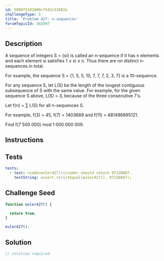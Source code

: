 ```yaml
---
id: 5900f5181000cf542c51002a
challengeType: 5
title: 'Problem 427: n-sequences'
forumTopicId: 302097
---
```


## Description

<section id='description'>

A sequence of integers S = {si} is called an n-sequence if it has n elements and each element si satisfies 1 ≤ si ≤ n. Thus there are nn distinct n-sequences in total.

For example, the sequence S = {1, 5, 5, 10, 7, 7, 7, 2, 3, 7} is a 10-sequence.

For any sequence S, let L(S) be the length of the longest contiguous subsequence of S with the same value. For example, for the given sequence S above, L(S) = 3, because of the three consecutive 7's.

Let f(n) = ∑ L(S) for all n-sequences S.

For example, f(3) = 45, f(7) = 1403689 and f(11) = 481496895121.

Find f(7 500 000) mod 1 000 000 009.

</section>

## Instructions

<section id='instructions'>

</section>

## Tests

<section id='tests'>

```yml
tests:
  - text: <code>euler427()</code> should return 97138867.
    testString: assert.strictEqual(euler427(), 97138867);

```

</section>

## Challenge Seed

<section id='challengeSeed'>

<div id='js-seed'>

```js
function euler427() {

  return true;
}

euler427();
```

</div>

</section>

## Solution

<section id='solution'>

```js
// solution required
```

</section>
